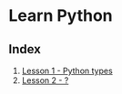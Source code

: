 # Learn Python

## Index

1. [Lesson 1 - Python types](lesson_001.md)
2. [Lesson 2 - ?](lesson_002.md)
